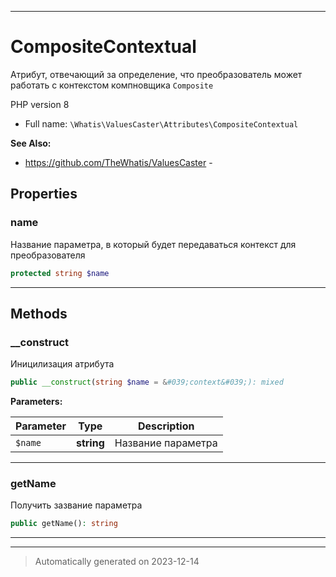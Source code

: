 ***

# CompositeContextual

Атрибут, отвечающий
за определение, что
преобразователь может
работать с контекстом
компновщика
`Composite`

PHP version 8
* Full name: `\Whatis\ValuesCaster\Attributes\CompositeContextual`

**See Also:**

* https://github.com/TheWhatis/ValuesCaster - 



## Properties


### name

Название параметра, в который
будет передаваться контекст
для преобразователя

```php
protected string $name
```






***

## Methods


### __construct

Иницилизация атрибута

```php
public __construct(string $name = &#039;context&#039;): mixed
```








**Parameters:**

| Parameter | Type | Description |
|-----------|------|-------------|
| `$name` | **string** | Название параметра |




***

### getName

Получить зазвание параметра

```php
public getName(): string
```











***


***
> Automatically generated on 2023-12-14
